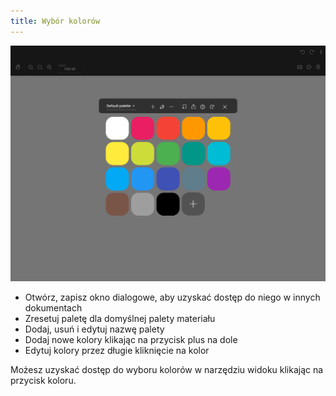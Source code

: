 ```yaml
---
title: Wybór kolorów
---
```


![Wybór kolorów](color_picker.png)

* Otwórz, zapisz okno dialogowe, aby uzyskać dostęp do niego w innych dokumentach
* Zresetuj paletę dla domyślnej palety materiału
* Dodaj, usuń i edytuj nazwę palety
* Dodaj nowe kolory klikając na przycisk plus na dole
* Edytuj kolory przez długie kliknięcie na kolor

Możesz uzyskać dostęp do wyboru kolorów w narzędziu widoku klikając na przycisk koloru.
